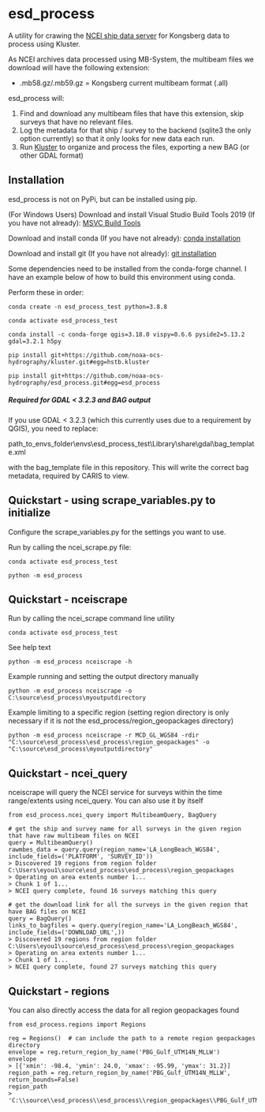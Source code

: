 # esd_process

A utility for crawing the [NCEI ship data server](https://data.ngdc.noaa.gov/platforms/ocean/ships/) for Kongsberg data to process using Kluster.

As NCEI archives data processed using MB-System, the multibeam files we download will have the following extension:

- .mb58.gz/.mb59.gz = Kongsberg current multibeam format (.all) 

esd_process will:

1. Find and download any multibeam files that have this extension, skip surveys that have no relevant files.
2. Log the metadata for that ship / survey to the backend (sqlite3 the only option currently) so that it only looks for new data each run.
3. Run [Kluster](https://github.com/noaa-ocs-hydrography/kluster) to organize and process the files, exporting a new BAG (or other GDAL format)


## Installation

esd_process is not on PyPi, but can be installed using pip.

(For Windows Users) Download and install Visual Studio Build Tools 2019 (If you have not already): [MSVC Build Tools](https://visualstudio.microsoft.com/visual-cpp-build-tools/)

Download and install conda (If you have not already): [conda installation](https://docs.conda.io/projects/conda/en/latest/user-guide/install/)

Download and install git (If you have not already): [git installation](https://git-scm.com/book/en/v2/Getting-Started-Installing-Git)

Some dependencies need to be installed from the conda-forge channel.  I have an example below of how to build this environment using conda.

Perform these in order:

`conda create -n esd_process_test python=3.8.8 `

`conda activate esd_process_test `

`conda install -c conda-forge qgis=3.18.0 vispy=0.6.6 pyside2=5.13.2 gdal=3.2.1 h5py`

`pip install git+https://github.com/noaa-ocs-hydrography/kluster.git#egg=hstb.kluster `

`pip install git+https://github.com/noaa-ocs-hydrography/esd_process.git#egg=esd_process `

##### Required for GDAL < 3.2.3 and BAG output

If you use GDAL < 3.2.3 (which this currently uses due to a requirement by QGIS), you need to replace:

path_to_envs_folder\envs\esd_process_test\Library\share\gdal\bag_template.xml

with the bag_template file in this repository.  This will write the correct bag metadata, required by CARIS to view.

## Quickstart - using scrape_variables.py to initialize

Configure the scrape_variables.py for the settings you want to use.

Run by calling the ncei_scrape.py file:

`conda activate esd_process_test `

`python -m esd_process`

## Quickstart - nceiscrape

Run by calling the ncei_scrape command line utility

`conda activate esd_process_test `

See help text

`python -m esd_process nceiscrape -h`

Example running and setting the output directory manually

`python -m esd_process nceiscrape -o C:\source\esd_process\myoutputdirectory`

Example limiting to a specific region (setting region directory is only necessary if it is not the esd_process/region_geopackages directory)

`python -m esd_process nceiscrape -r MCD_GL_WGS84 -rdir "C:\source\esd_process\esd_process\region_geopackages" -o "C:\source\esd_process\myoutputdirectory"`

## Quickstart - ncei_query

nceiscrape will query the NCEI service for surveys within the time range/extents using ncei_query.  You can also use it by itself

```
from esd_process.ncei_query import MultibeamQuery, BagQuery

# get the ship and survey name for all surveys in the given region that have raw multibeam files on NCEI
query = MultibeamQuery()
rawmbes_data = query.query(region_name='LA_LongBeach_WGS84', include_fields=('PLATFORM', 'SURVEY_ID'))
> Discovered 19 regions from region folder C:\Users\eyou1\source\esd_process\esd_process\region_geopackages
> Operating on area extents number 1...
> Chunk 1 of 1...
> NCEI query complete, found 16 surveys matching this query

# get the download link for all the surveys in the given region that have BAG files on NCEI
query = BagQuery()
links_to_bagfiles = query.query(region_name='LA_LongBeach_WGS84', include_fields=('DOWNLOAD_URL',))
> Discovered 19 regions from region folder C:\Users\eyou1\source\esd_process\esd_process\region_geopackages
> Operating on area extents number 1...
> Chunk 1 of 1...
> NCEI query complete, found 27 surveys matching this query
```

## Quickstart - regions

You can also directly access the data for all region geopackages found

```
from esd_process.regions import Regions

reg = Regions()  # can include the path to a remote region geopackages directory
envelope = reg.return_region_by_name('PBG_Gulf_UTM14N_MLLW')
envelope
> [{'xmin': -98.4, 'ymin': 24.0, 'xmax': -95.99, 'ymax': 31.2}]
region_path = reg.return_region_by_name('PBG_Gulf_UTM14N_MLLW', return_bounds=False)
region_path
> 'C:\\source\\esd_process\\esd_process\\region_geopackages\\PBG_Gulf_UTM14N_MLLW.gpkg'
```
